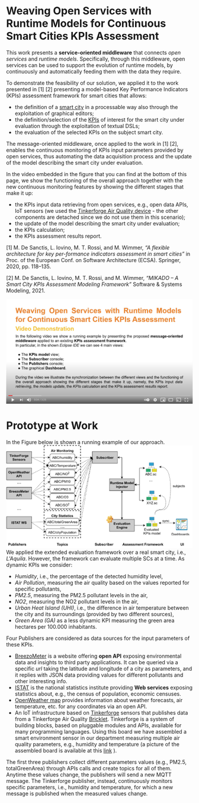 # Weaving Open Services with Runtime Models for Continuous Smart Cities KPIs Assessment
This work presents a **service-oriented middleware** that connects *open services* and *runtime models*. Specifically, through this middleware, open services can be used to support the evolution of runtime models, by continuously and automatically feeding them with the data they require. 

To demonstrate the feasibility of our solution, we applied it to the work presented in \[1\] \[2\] presenting a model-based Key Performance Indicators (KPIs) assessment framework for smart cities that allows:
- the definition of a [smart city](smartcity.png) in a processable way also through the exploitation of graphical editors; 
- the definition/selection of the [KPIs](mykpi.kpis) of interest for the smart city under evaluation through the exploitation of textual DSLs; 
- the evaluation of the selected KPIs on the subject smart city.

The message-oriented middleware, once applied to the work in \[1\] \[2\], enables the continuous monitoring of KPIs input parameters provided by open services, thus automating the data acquisition process and the update of the model describing the smart city under evaluation. 

In the video embedded in the figure that you can find at the bottom of this page, we show the functioning of the overall approach together with the new continuous monitoring features by showing the different stages that make it up:
- the KPIs input data retrieving from open services, e.g., open data APIs, IoT sensors (we used the [Tinkerforge Air Quality device](board.png) - the other components are detached since we do not use them in this scenario);
- the update of the model describing the smart city under evaluation;
- the KPIs calculation;
- the KPIs assessment results report.


\[1\] M. De Sanctis, L. Iovino, M. T. Rossi, and M. Wimmer, *“A flexible architecture for key per-formance indicators assessment in smart cities”* in Proc. of the European Conf. on Software Architecture (ECSA). Springer, 2020, pp. 118–135.

\[2\] M. De Sanctis, L. Iovino, M. T. Rossi, and M. Wimmer, *“MIKADO – A Smart City KPIs Assessment Modeling Framework”* Software & Systems Modeling, 2021.


[![IMAGE ALT TEXT](cover_r.png)](https://youtu.be/2pK-PzOLvv4 "Weaving Open Services with Runtime Models for Continuous Smart Cities KPIs Assessment")


# Prototype at Work
In the Figure below is shown a running example of our approach.
![IMAGE ALT TEXT](KPIsMonitoringPubSub-1.png)
We applied the extended evaluation framework over a real smart city, i.e., *L'Aquila*.
However, the framework can evaluate multiple SCs at a time.
As dynamic KPIs we consider: 
- *Humidity*, i.e., the percentage of the detected humidity level, 
- *Air Pollution*, measuring the air quality based on  the  values  reported  for  specific  pollutants,
- *PM2.5*, measuring the PM2.5 pollutant levels in the air,
- *NO2*, measuring the NO2 pollutant levels in the air, 
- *Urban Heat Island (UHI)*, i.e., the difference in air temperature between the city and its surroundings (provided by two different sources), 
- *Green Area (GA)* as a less dynamic KPI measuring the green area hectares per 100.000 inhabitants. 

Four Publishers are considered as data sources for the input parameters of these KPIs.
- [BreezoMeter](https://www.breezometer.com/) is a website offering **open API** exposing environmental data and insights to third party applications. 
It can be queried via a specific *url* taking the latitude and longitude of a city as parameters, and it replies with JSON data providing values for different pollutants and other interesting info. 
- [ISTAT](http://dati.istat.it) is the national statistics institute providing **Web services** exposing statistics about, e.g., the census of population, economic censuses.
- [OpenWeather map](https://openweathermap.org) provides information about weather forecasts, air temperature, etc. for any coordinates via an open API. 
- An IoT infrastructure based on [Tinkerforge](https://www.tinkerforge.com/en/) sensors that publishes data from a Tinkerforge Air Quality [Bricklet](https://bit.ly/3xngllU).  Tinkerforge is a system of building blocks, based on pluggable modules and APIs, available for many programming languages. Using this board we have assembled a smart environment sensor in our department measuring multiple air quality parameters, e.g., humidity and temperature (a picture of the assembled board is available at this [link](https://bit.ly/3fv8DQB) ). 

The first three publishers collect different parameters values (e.g., PM2.5, totalGreenArea) through APIs calls and create topics for all of them. Anytime these values change, the publishers will send a new MQTT message. The Tinkerforge publisher, instead, continuously monitors specific parameters, i.e., humidity and temperature, for which a new message is published when the measured values change. 
